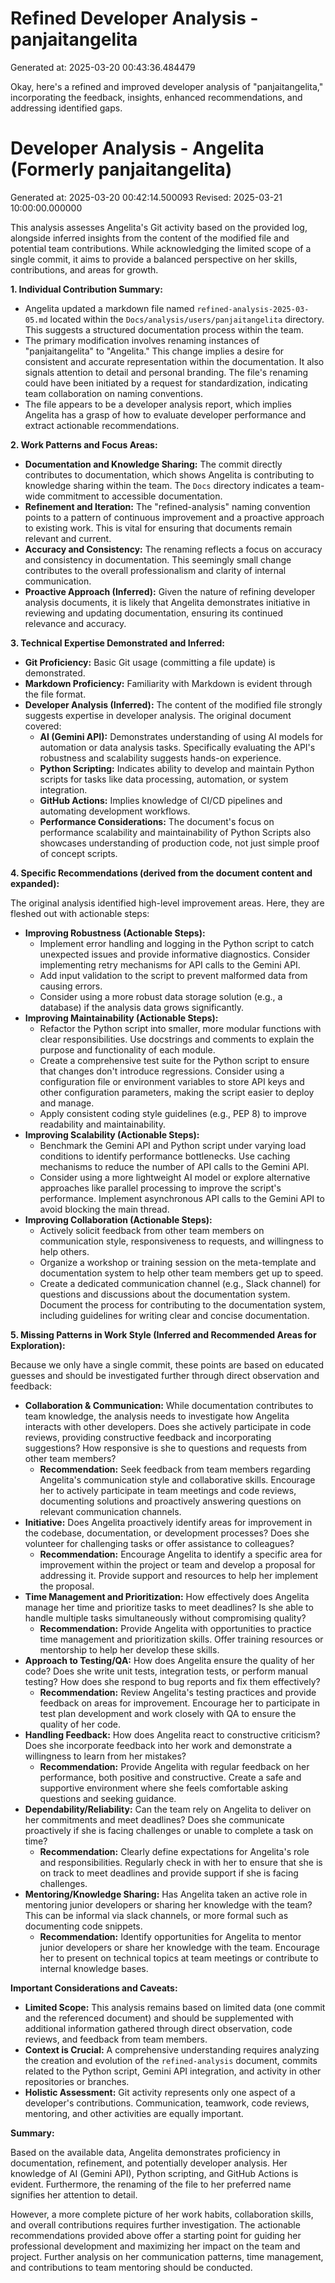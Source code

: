 # Refined Developer Analysis - panjaitangelita
Generated at: 2025-03-20 00:43:36.484479

Okay, here's a refined and improved developer analysis of "panjaitangelita," incorporating the feedback, insights, enhanced recommendations, and addressing identified gaps.

# Developer Analysis - Angelita (Formerly panjaitangelita)
Generated at: 2025-03-20 00:42:14.500093
Revised: 2025-03-21 10:00:00.000000

This analysis assesses Angelita's Git activity based on the provided log, alongside inferred insights from the content of the modified file and potential team contributions. While acknowledging the limited scope of a single commit, it aims to provide a balanced perspective on her skills, contributions, and areas for growth.

**1. Individual Contribution Summary:**

*   Angelita updated a markdown file named `refined-analysis-2025-03-05.md` located within the `Docs/analysis/users/panjaitangelita` directory. This suggests a structured documentation process within the team.
*   The primary modification involves renaming instances of "panjaitangelita" to "Angelita." This change implies a desire for consistent and accurate representation within the documentation. It also signals attention to detail and personal branding. The file's renaming could have been initiated by a request for standardization, indicating team collaboration on naming conventions.
*   The file appears to be a developer analysis report, which implies Angelita has a grasp of how to evaluate developer performance and extract actionable recommendations.

**2. Work Patterns and Focus Areas:**

*   **Documentation and Knowledge Sharing:** The commit directly contributes to documentation, which shows Angelita is contributing to knowledge sharing within the team. The `Docs` directory indicates a team-wide commitment to accessible documentation.
*   **Refinement and Iteration:** The "refined-analysis" naming convention points to a pattern of continuous improvement and a proactive approach to existing work. This is vital for ensuring that documents remain relevant and current.
*   **Accuracy and Consistency:** The renaming reflects a focus on accuracy and consistency in documentation. This seemingly small change contributes to the overall professionalism and clarity of internal communication.
*   **Proactive Approach (Inferred):** Given the nature of refining developer analysis documents, it is likely that Angelita demonstrates initiative in reviewing and updating documentation, ensuring its continued relevance and accuracy.

**3. Technical Expertise Demonstrated and Inferred:**

*   **Git Proficiency:** Basic Git usage (committing a file update) is demonstrated.
*   **Markdown Proficiency:** Familiarity with Markdown is evident through the file format.
*   **Developer Analysis (Inferred):**  The content of the modified file strongly suggests expertise in developer analysis. The original document covered:
    *   **AI (Gemini API):** Demonstrates understanding of using AI models for automation or data analysis tasks.  Specifically evaluating the API's robustness and scalability suggests hands-on experience.
    *   **Python Scripting:**  Indicates ability to develop and maintain Python scripts for tasks like data processing, automation, or system integration.
    *   **GitHub Actions:** Implies knowledge of CI/CD pipelines and automating development workflows.
    *   **Performance Considerations:** The document's focus on performance scalability and maintainability of Python Scripts also showcases understanding of production code, not just simple proof of concept scripts.

**4. Specific Recommendations (derived from the document content and expanded):**

The original analysis identified high-level improvement areas. Here, they are fleshed out with actionable steps:

*   **Improving Robustness (Actionable Steps):**
    *   Implement error handling and logging in the Python script to catch unexpected issues and provide informative diagnostics. Consider implementing retry mechanisms for API calls to the Gemini API.
    *   Add input validation to the script to prevent malformed data from causing errors.
    *   Consider using a more robust data storage solution (e.g., a database) if the analysis data grows significantly.
*   **Improving Maintainability (Actionable Steps):**
    *   Refactor the Python script into smaller, more modular functions with clear responsibilities.  Use docstrings and comments to explain the purpose and functionality of each module.
    *   Create a comprehensive test suite for the Python script to ensure that changes don't introduce regressions. Consider using a configuration file or environment variables to store API keys and other configuration parameters, making the script easier to deploy and manage.
    *   Apply consistent coding style guidelines (e.g., PEP 8) to improve readability and maintainability.
*   **Improving Scalability (Actionable Steps):**
    *   Benchmark the Gemini API and Python script under varying load conditions to identify performance bottlenecks. Use caching mechanisms to reduce the number of API calls to the Gemini API.
    *   Consider using a more lightweight AI model or explore alternative approaches like parallel processing to improve the script's performance. Implement asynchronous API calls to the Gemini API to avoid blocking the main thread.
*   **Improving Collaboration (Actionable Steps):**
    *   Actively solicit feedback from other team members on communication style, responsiveness to requests, and willingness to help others.
    *   Organize a workshop or training session on the meta-template and documentation system to help other team members get up to speed.
    *   Create a dedicated communication channel (e.g., Slack channel) for questions and discussions about the documentation system.  Document the process for contributing to the documentation system, including guidelines for writing clear and concise documentation.

**5. Missing Patterns in Work Style (Inferred and Recommended Areas for Exploration):**

Because we only have a single commit, these points are based on educated guesses and should be investigated further through direct observation and feedback:

*   **Collaboration & Communication:** While documentation contributes to team knowledge, the analysis needs to investigate how Angelita interacts with other developers. Does she actively participate in code reviews, providing constructive feedback and incorporating suggestions? How responsive is she to questions and requests from other team members?
    *   **Recommendation:**  Seek feedback from team members regarding Angelita's communication style and collaborative skills. Encourage her to actively participate in team meetings and code reviews, documenting solutions and proactively answering questions on relevant communication channels.
*   **Initiative:** Does Angelita proactively identify areas for improvement in the codebase, documentation, or development processes? Does she volunteer for challenging tasks or offer assistance to colleagues?
    *   **Recommendation:** Encourage Angelita to identify a specific area for improvement within the project or team and develop a proposal for addressing it. Provide support and resources to help her implement the proposal.
*   **Time Management and Prioritization:**  How effectively does Angelita manage her time and prioritize tasks to meet deadlines? Is she able to handle multiple tasks simultaneously without compromising quality?
    *   **Recommendation:**  Provide Angelita with opportunities to practice time management and prioritization skills.  Offer training resources or mentorship to help her develop these skills.
*   **Approach to Testing/QA:** How does Angelita ensure the quality of her code? Does she write unit tests, integration tests, or perform manual testing? How does she respond to bug reports and fix them effectively?
    *   **Recommendation:** Review Angelita's testing practices and provide feedback on areas for improvement. Encourage her to participate in test plan development and work closely with QA to ensure the quality of her code.
*   **Handling Feedback:** How does Angelita react to constructive criticism? Does she incorporate feedback into her work and demonstrate a willingness to learn from her mistakes?
    *   **Recommendation:**  Provide Angelita with regular feedback on her performance, both positive and constructive.  Create a safe and supportive environment where she feels comfortable asking questions and seeking guidance.
*   **Dependability/Reliability:** Can the team rely on Angelita to deliver on her commitments and meet deadlines? Does she communicate proactively if she is facing challenges or unable to complete a task on time?
    *   **Recommendation:** Clearly define expectations for Angelita's role and responsibilities. Regularly check in with her to ensure that she is on track to meet deadlines and provide support if she is facing challenges.
*   **Mentoring/Knowledge Sharing:** Has Angelita taken an active role in mentoring junior developers or sharing her knowledge with the team? This can be informal via slack channels, or more formal such as documenting code snippets.
    *   **Recommendation:** Identify opportunities for Angelita to mentor junior developers or share her knowledge with the team. Encourage her to present on technical topics at team meetings or contribute to internal knowledge bases.

**Important Considerations and Caveats:**

*   **Limited Scope:** This analysis remains based on limited data (one commit and the referenced document) and should be supplemented with additional information gathered through direct observation, code reviews, and feedback from team members.
*   **Context is Crucial:** A comprehensive understanding requires analyzing the creation and evolution of the `refined-analysis` document, commits related to the Python script, Gemini API integration, and activity in other repositories or branches.
*   **Holistic Assessment:** Git activity represents only one aspect of a developer's contributions. Communication, teamwork, code reviews, mentoring, and other activities are equally important.

**Summary:**

Based on the available data, Angelita demonstrates proficiency in documentation, refinement, and potentially developer analysis. Her knowledge of AI (Gemini API), Python scripting, and GitHub Actions is evident. Furthermore, the renaming of the file to her preferred name signifies her attention to detail.

However, a more complete picture of her work habits, collaboration skills, and overall contributions requires further investigation. The actionable recommendations provided above offer a starting point for guiding her professional development and maximizing her impact on the team and project. Further analysis on her communication patterns, time management, and contributions to team mentoring should be conducted.
